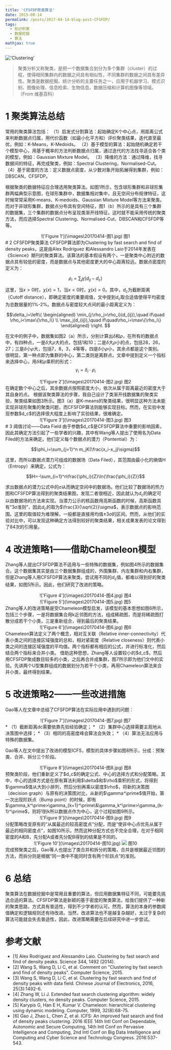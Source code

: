 ```yaml
---
title: 'CFSFDP聚类算法'
date: 2015-08-14
permalink: /posts/2017-04-14-blog-post-CFSFDP/
tags:
  - 知识积累
  - 数据挖掘
  - 算法
mathjax: true
---
```


!['Clustering'](\images\Clustering.jpg)

>聚类分析又称聚类，是把一个数据集合划分为多个集群（cluster）的过程，使得相同集群内的数据之间具有相似性，不同集群的数据之间具有差异性。聚类是数据挖掘、统计分析的主要任务之一，应用于机器学习、模式识别、图像处理、信息检索、生物信息、数据压缩和计算机图像等领域。（From 维基百科）

# 1  聚类算法总结
常用的聚类算法包括：
（1）启发式分割算法：起始确定K个中心点，用距离公式来判断数据点归属，用代价函数（如最小化平方和）评价聚类结果，迭代直至最优，例如：K-Means，K-Medoids。
（2）基于模型的算法：起始随机确定若干个模型中心，用基于概率的方法判断数据点归属，通过迭代的方法找寻适合各个类的模型，例如：Gaussian Mixture Model。
（3）降维的方法：通过降维，找寻数据间的特征，再完成聚类，例如：Spectral Clustering，Normalised-Cut。
（4）基于密度的方法：定义数据点密度，从少数对象开始拓展得到集群，例如：DBSCAN，CFSFDP。
<!-- more -->
根据聚类的数据特征应合理选用聚类算法。如图1所示，包含球形集群和非球形集群两幅典型示意图，在球形集群中，数据集相对集中，且无空间分布规律特征，这时候常常采用K-means、K-medoids、Gaussian Mixture Model等方法来聚类。而对于非球形集群，数据点分布具有空间特征，图1（b）所示的是具有三个集群的数据集，三个集群的数据点分布呈现类渐开线特征，这时就不能采用传统的聚类方法，而应选择Spectral Clustering、Normalised-Cut、DBSCAN和CFSFDP等等。
<div align=center>
!['Figure 1'](\images\20170414-图1.jpg)
图1
</div>
# 2  CFSFDP聚类算法
CFSFDP算法即为Clustering by fast search and find of density peaks，这是由Alex Rodriguez 和Alessandro Laio于2014年发表在《Science》期刊的聚类算法。该算法的基本假设有两个，一是聚类中心附近的数据点具有较低的密度，而是数据点与其他密度更大的中心距离较远。数据点密度的定义为：

$$\rho_i=\sum_j\chi(d_{ij}-d_c)$$

这里，当$x>0$时，$\chi(x)=1$，当$x<0$时，$\chi(x)=0$。其中，$d_c$为截断距离（Cutoff distance），即确定密度的重要阈值，文中提到$d_c$取合适值使得平均密度为总数据量的1%-2%。数据点与密度较大点间的最小距离定义为：

$$\delta_i=\left\{
\begin{aligned}
\min_{j:\rho_j>\rho_i}(d_{ij}),\quad if\quad \rho_i<\max\{\rho_i\} \\
\max_j(d_{ij}),\quad if\quad\rho_i=\max\{\rho_i\}
\end{aligned}
\right.
$$

在文中的例子中，数据集如图2（a）所示，分别计算出$\delta$和$\rho$，在所有的数据点中，有四种点，一是$\delta$大$\rho$大的点，包括1和10；二是$\delta$大$\rho$小的点，包括28，26，27；三是$\delta$小$\rho$大，包括7，8，3，4等等，四是$\delta$小$\rho$小，其余点都是这个类别。很明显，第一种点即为集群的中心，第二类则是离群点。文章中提到定义一个指标来选择中心，用$\delta$和$\rho$乘积的形式：
$$\gamma_i=\delta_i\cdot\rho_i$$
<div align=center>
!['Figure 2'](\images\20170414-图2.jpg)
图2
</div>
在确定数个中心之后，其余数据点按照密度大小，依次从属于距离最近的密度大于其自身的点。
根据该聚类算法的步骤，我自己设计了类渐开线数据集的聚类实验，聚类结果如图3所示。图3（a）是K-means的聚类结果，很明显这种方法未能实现非球形聚集的聚类问题，而CFSFDP算法则能够实现目标。然而，在实验中发现参数$d_c$的选择很大程度上影响了实验结果，很难确定。 
<div align=center>
!['Figure 3'](\images\20170414-图3.jpg)
图3
</div>
# 3  阈值讨论——Data Field
由于参数$d_c$是CFSFDP算法中重要的影响因素，因此其确定方法引起了一些学者的兴趣，其中有Wang等人提出了使用名为Data Filed的方法来确定。他们定义每个数据点的潜力（Pontential）为：

$$\phi_i=\sum_{j=1}^n m_jK(\frac{x_i-x_j}\sigma)$$

这里，而所以数据点潜力可组成的数据场（Data Filed），其范围由最小化的熵值H（Entropy）来确定，公式为：

$$H=-\sum_{i=1}^n\frac{\phi_i}{Z}\ln{\frac{\phi_i}{Z}}$$

求出数据点的潜力公式中的$\sigma$从而确定空间中的数据场。他们比较了数据场的热力图和CFSFDP算法得到的聚类结果图，发现二者很相近，因此就认为$d_c$的确定可以由数据场的方法来实现。当潜力公示的核函数用高斯函数的时候，高斯函数具有“3$\sigma$准则”，因此$d_c$的取为$\frac{3}{\sqrt{2}}\sigma$，表示数据点的影响范围。这里的取值较为难理解，一般都是直接用均值$\pm3\sigma$的区间。然而，从他们的实验对比中，可以发现这种确定方法得到较好的聚类结果，相关成果发表的论文得到了84次的引用量。

# 4  改进策略1——借助Chameleon模型
Zhang等人提出CFSFDP算法不适用与一些特殊的数据集，例如图4所示的数据集合。这个数据集其实是由三个数据集群组成的，外围集群、内左集群和内右集群，但是Zhang等人用CFSFDP算法来聚类，尝试用不同的$d_c$值，都难以得到好的聚类结果，如图5所示。因此，他们研究了改进的策略。
<div align=center>
!['Figure 4'](\images\20170414-图4.jpg)
图4
</div>
<div align=center>
!['Figure 5'](\images\20170414-图5.jpg)
图5
</div>
Zhang等人的改进策略是受Chameleon模型启发，该模型的基本思想如图6所示，包括三个步骤，一是将数据集合用k近邻图的方法，组成稀疏图，而是将稀疏图打散分成若干个小类，三是重新组合，得到最后的聚类结果。
<div align=center>
!['Figure 6'](\images\20170414-图6.jpg)
图6
</div>
Chameleon算法定义了两个概念，相对互关联（Relative inner-connectivity）代表小类之间的连接区域强度的总和，相对紧密度（Relative closeness）则代表小类之间的连接区域强度的平均值。两个指标都有相应的公式，并进行标准化，然后结合两个指标来合并小类。
借助这种思想，Zhang等人设置较小的$d_c$，然后用CFSFDP聚成数目较多的小类，之后再合并成集群，图7所示即为他们文中的实验。先讲两个U型集群组成的数据划分为若干个小类，再用Chameleon算法来合并小类，最终得到结果。

# 5  改进策略2——一些改进措施
Gao等人在文章中总结了CFSFDP算法在实际应用中遇到的问题：
<div align=center>
!['Figure 7'](\images\20170414-图7.jpg)
图7
</div>
* （1）截断距离dc需要依靠先验经验确定；
* （2）集群中心选择需要主观地从决策图中选择；
* （3）相同的高密度峰会算法会失效；
* （4）算法无法应用与特殊的数据集。

Gao等人在文中提出了改进的模型ICFS，模型的具体步骤如图8所示，分成：预聚类、合并、拆分三个阶段。
<div align=center>
!['Figure 8'](\images\20170414-图8.jpg)
图8
</div>
预聚类阶段，他们重新定义了$d_c$的确定公式、中心的选择方式和分配策略。其中，中心的选择方式是在原有算法利用$\delta$和$\rho$乘积的形式，将得到$\gamma$值从大到小排列，然后分别再乘以密度$\rho$，将新的决策图（decision graph）与原有的决策图对比，从新的$\gamma^\prime$值开始，第一次出现阶跃点（Bump point）的时候，即有$\gamma_k^\prime>\gamma_{k+1}^\prime\&\gamma_k^\prime>\gamma_{k-1}^\prime$，则将1到k所以数据点作为中心，这个过程如图9所示。
<div align=center>
!['Figure 9'](\images\20170414-图9.jpg)
图9
</div>
分配策略改变原有的“从属最近的较高密度点”分配，而是“使非中心点优先从属于最近的相同密度点”，如图10所示。然而这种分配方式也不完全合理，在对于相同密度的A和B，先分配A或者先分配B得到的结果是不同的。
<div align=center>
!['Figure 10'](\images\20170414-图10.jpg)
<img src="\images\20170414-图10.jpg" /> 
图10
</div>
完成预聚类之后，Gao等人也提出了类合并和拆分的策略，合并是根据最近邻图的方法，而拆分则是根据“同一类中不能同时含有两个阶跃点”的准则。

# 6  总结
聚类算法在数据挖掘中是常用且重要的算法，但应用数据集特征不同，可能要先挑选合适的算法。CFSFDP算法是新颖的基于密度的聚类算法，给我们提供了一种新的聚类思路，方式具有普适性，得到不少学者的认可。然而，算法的本身的参数阈值确定和逻辑规则还有待改进。当然，改进算法也不是越复杂越好，太过于复杂的算法可能就会失去普适性，因此，改进策略需要在后续研究中进一步尝试。

# 参考文献
* [1] Alex Rodriguez and Alessandro Laio. Clustering by fast search and find of density peaks. Science 344, 1492 (2014).
* [2] Wang S, Wang D, Li C, et al. Comment on "Clustering by fast search and find of density peaks". Computer Science, 2015.
* [3] Wang S, Wang D, Li C, et al. Clustering by fast search and find of density peaks with data field. Chinese Journal of Electronics, 2016, 25(3):1492-6.
* [4] Zhang W, Li J. Extended fast search clustering algorithm: widely density clusters, no density peaks. Computer Science, 2015.
* [5] Karypis G, Han E H, Kumar V. Chameleon: hierarchical clustering using dynamic modeling. Computer, 1999, 32(8):68-75.
* [6] Gao J, Zhao L, Chen Z, et al. ICFS: An improved fast search and find of density peaks clustering. 2016 IEEE 14th Intl Conf on Dependable, Autonomic and Secure Computing, 14th Intl Conf on Pervasive Intelligence and Computing, 2nd Intl Conf on Big Data Intelligence and Computing and Cyber Science and Technology Congress. 2016:537-543.
